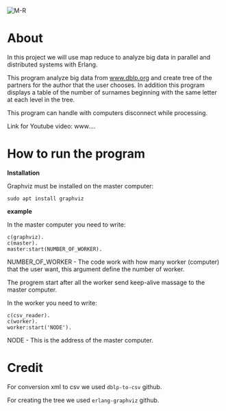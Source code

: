 ![M-R](https://user-images.githubusercontent.com/62119972/128590576-f5e8bb49-d291-4580-bd0d-bec1258d74a0.png)

# About

In this project we will use map reduce to analyze big data in parallel and distributed systems with Erlang.

This program analyze big data from www.dblp.org and create tree of the partners for the author that the user chooses. In addition this program displays a table of the number of surnames beginning with the same letter at each level in the tree.

This program can handle with computers disconnect while processing. 

Link for Youtube video: www....


# How to run the program
**Installation**

Graphviz must be installed on the master computer:

```sudo apt install graphviz ```

**example**

In the master computer you need to write:

```
c(graphviz).
c(master).
master:start(NUMBER_OF_WORKER).
```

NUMBER_OF_WORKER - The code work with how many worker (computer) that the user want, this argument define the number of worker.

The progrem start after all the worker send keep-alive massage to the master computer. 

In the worker you need to write:

```
c(csv_reader). 
c(worker).
worker:start('NODE').
```

NODE - This is the address of the master computer. 

# Credit

For conversion xml to csv we used ```dblp-to-csv``` github.

For creating the tree we used ```erlang-graphviz``` github.
